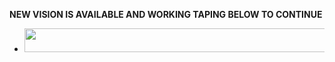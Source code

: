 **NEW VISION IS AVAILABLE AND WORKING TAPING BELOW TO CONTINUE**


- <a align="center"><a href="https://github.com/devpopkid/POPKID-GLE/"> <img src="https://img.shields.io/badge/FORK%20REPO-colorless?style=for-the-badge&logo=github" width="500" height="38.45"/></a></p>
